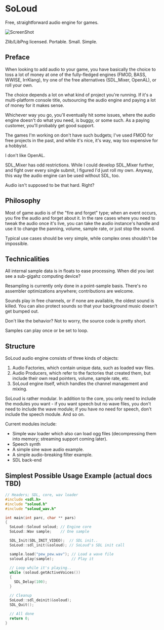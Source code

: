 SoLoud
======

Free, straightforward audio engine for games.

![ScreenShot](https://raw.github.com/jarikomppa/soloud/master/soloud.png)

Zlib/LibPng licensed. Portable. Small. Simple.

Preface
-------

When looking to add audio to your game, you have basically the choice to toss a lot of money at
one of the fully-fledged engines (FMOD, BASS, WWISE, IrrKlang), try one of the free alternatives
(SDL_Mixer, OpenAL), or roll your own.

The choice depends a lot on what kind of project you're running. If it's a multi-platform 
console title, outsourcing the audio engine and paying a lot of money for it makes sense. 

Whichever way you go, you'll eventually hit some issues, where the audio engine doesn't do what
you need, is buggy, or some such. As a paying customer, you'll probably get good support.

The games I'm working on don't have such budgets; I've used FMOD for free projects in the past,
and while it's nice, it's way, way too expensive for a hobbyist.

I don't like OpenAL. 

SDL_Mixer has odd restrictions. While I could develop SDL_Mixer further, and fight over every 
single submit, I figured I'd just roll my own. Anyway, this way the audio engine can be used
without SDL, too.

Audio isn't supposed to be that hard. Right?

Philosophy
----------

Most of game audio is of the "fire and forget" type; when an event occurs, you fire the audio
and forget about it. In the rare cases where you need to tweak the audio once it's live, you 
can take the audio instance's handle and use it to change the panning, volume, sample rate,
or just stop the sound.

Typical use cases should be very simple, while complex ones shouldn't be impossible.

Technicalities
--------------

All internal sample data is in floats to ease processing. When did you last see a sub-gigahz 
computing device?

Resampling is currently only done in a point-sample basis. There's no assembler optimizations
anywhere; contributions are welcome.

Sounds play in free channels, or if none are available, the oldest sound is killed. You can 
also protect sounds so that your background music doesn't get bumped out.

Don't like the behavior? Not to worry, the source code is pretty short.

Samples can play once or be set to loop.

Structure
---------

SoLoud audio engine consists of three kinds of objects:

1. Audio Factories, which contain unique data, such as loaded wav files.
2. Audio Producers, which refer to the factories that created them, but include their own read pointers, volume, sample rate, etc.
3. SoLoud engine itself, which handles the channel management and mixing.

SoLoud is rather modular. In addition to the core, you only need to include the modules you want - if you want speech but no wave files, you don't need to include the wave module; if you have no need for speech, don't include the speech module. And so on.

Current modules include:
- Simple wav loader which also can load ogg files (decompressing them into memory; streaming support coming later). 
- Speech synth
- A simple sine wave audio example.
- A simple audio-breaking filter example.
- SDL back-end

Simplest Possible Usage Example (actual docs TBD)
-------------------------------
```C++
// Headers; SDL, core, wav loader
#include <sdl.h>
#include "soloud.h"
#include "soloud_wav.h"

int main(int parc, char ** pars)
{ 
  SoLoud::Soloud soloud; // Engine core
  SoLoud::Wav sample;    // One sample

  SDL_Init(SDL_INIT_VIDEO);  // SDL init..
  SoLoud::sdl_init(&soloud); // SoLoud's SDL init call

  sample.load("pew_pew.wav"); // Load a wave file
  soloud.play(sample);        // Play it
  
  // Loop while it's playing..
  while (soloud.getActiveVoices()) 
  {
    SDL_Delay(100);
  }

  // Cleanup
  SoLoud::sdl_deinit(&soloud);
  SDL_Quit();
  
  // All done
  return 0;
}
```
